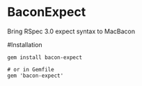 # BaconExpect

Bring RSpec 3.0 expect syntax to MacBacon

#Installation
```
gem install bacon-expect

# or in Gemfile
gem 'bacon-expect'
```

